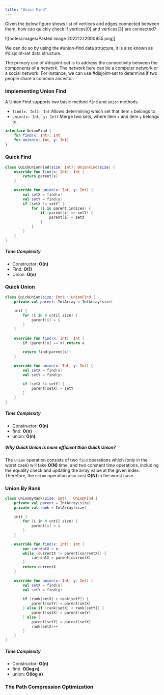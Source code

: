 ```yaml
---
title: "Union Find"
---
```


 Given the below figure shows list of vertices and edges connected between them, how can quickly check if vertices[0] and vertices[3] are connected?
 
![[notes/images/Pasted image 20221222000955.png]]

We can do so by using the #union-find data structure, it is also known as #disjoint-set data structure.

The primary use of #disjoint-set is to address the connectivity between the components of a network. The _network_ here can be a computer network or a social network. For instance, we can use #disjoint-set to determine if two people share a common ancestor.

### Implementing Union Find

A Union Find supports two basic method `find` and `union` methods.

- `find(x: Int): Int` Allows determining which set that item `x` belongs to.
- `union(x: Int, y: Int)` Merge two sets, where item `x` and item `y` belongs to.

```kotlin
interface UnionFind {  
    fun find(x: Int): Int  
    fun union(x: Int, y: Int)  
}
```


### Quick Find 

```kotlin
class QuickUnionFind(size: Int): UnionFind(size) {  
    override fun find(x: Int): Int {  
        return parent[x]  
    }  
  
    override fun union(x: Int, y: Int) {  
        val setX = find(x)  
        val setY = find(y)  
        if (setX != setY) {  
            for (i in parent.indices) {  
                if (parent[i] == setY) {  
                    parent[i] = setX  
                }  
            }  
        }  
    }  
}
```

##### Time Complexity
- Constructor: **O(n)**
- Find: **O(1)**
- Union: **O(n)**


### Quick Union

```kotlin
class QuickUnion(size: Int) : UnionFind {  
    private val parent: IntArray = IntArray(size)  
  
    init {  
        for (i in 0 until size) {  
            parent[i] = i  
        }  
    }  
  
    override fun find(x: Int): Int {  
        if (parent[x] == x) return x  
  
        return find(parent[x])  
    }  
  
    override fun union(x: Int, y: Int) {  
        val setX = find(x)  
        val setY = find(y)  
  
        if (setX != setY) {  
            parent[setX] = setY  
        }  
    }  
}
```

##### Time Complexity
- Constructor: **O(n)**
- find: **O(n)**
- union: **O(n)**

##### Why Quick Union is more efficient than Quick Union?
The `union` operation consists of two `find` operations which (only in the worst case) will take **O(N)** time, and two constant time operations, including the equality check and updating the array value at the given index. Therefore, the `union` operation also cost **O(N)** in the worst case.


### Union By Rank

```kotlin
class UnionByRank(size: Int) : UnionFind {  
    private val parent = IntArray(size)  
    private val rank = IntArray(size)  
  
    init {  
        for (i in 0 until size) {  
            parent[i] = i  
        }  
    }  
  
    override fun find(x: Int): Int {  
	    var currentX = x;  
	    while (currentX != parent[currentX]) {  
	        currentX = parent[currentX]  
	    }  
	    return currentX  
	}
  
    override fun union(x: Int, y: Int) {  
        val setX = find(x)  
        val setY = find(y)  
  
        if (rank[setX] > rank[setY]) {  
            parent[setY] = parent[setX]  
        } else if (rank[setX] < rank[setY]) {  
            parent[setX] = parent[setY]  
        } else {  
            parent[setY] = parent[setX]  
            rank[setX]++  
        }  
    }  
}
```

##### Time Complexity

- Constructor: **O(n)**
- find: **O(log n)**
- union: **O(log n)**

### The Path Compression Optimization

